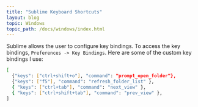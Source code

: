 ```yaml
---
title: "Sublime Keyboard Shortcuts"
layout: blog
topic: Windows
topic_path: /docs/windows/index.html
---
```

Sublime allows the user to configure key bindings. To access the key bindings, `Preferences -> Key Bindings`. Here are some of the custom key bindings I use:

```bash
[
  {"keys": ["ctrl+shift+o"], "command": "prompt_open_folder"},
  {"keys": ["f5"], "command": "refresh_folder_list" },
  { "keys": ["ctrl+tab"], "command": "next_view" },
  { "keys": ["ctrl+shift+tab"], "command": "prev_view" },
]
```
